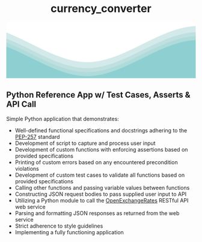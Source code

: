 <div align="center">
  <h1>currency_converter</h1>
</div>
<img src="waves.svg" width="100%" height="150">

## Python Reference App w/ Test Cases, Asserts & API Call

Simple Python application that demonstrates:
- Well-defined functional specifications and docstrings adhering to the [PEP-257](https://peps.python.org/pep-0257/) standard
- Development of script to capture and process user input
- Development of custom functions with enforcing assertions based on provided specifications
- Printing of custom errors based on any encountered precondition violations
- Development of custom test cases to validate all functions based on provided specifications
- Calling other functions and passing variable values between functions
- Constructing JSON request bodies to pass supplied user input to API
- Utilizing a Python module to call the [OpenExchangeRates](https://openexchangerates.org/) RESTful API web service
- Parsing and formatting JSON responses as returned from the web service
- Strict adherence to style guidelines
- Implementing a fully functioning application
